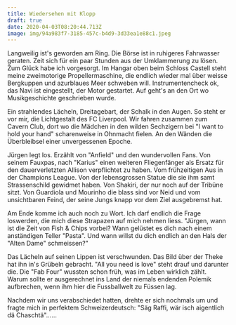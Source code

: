 ```yaml
---
title: Wiedersehen mit Klopp
draft: true
date: 2020-04-03T08:20:44.713Z
image: img/94a983f7-3185-457c-b4d9-3d33ea1e88c1.jpeg
---
```

Langweilig ist's geworden am Ring. Die Börse ist in ruhigeres Fahrwasser geraten. Zeit sich für ein paar Stunden aus der Umklammerung zu lösen. Zum Glück habe ich vorgesorgt. Im Hangar oben beim Schloss Castell steht meine zweimotorige Propellermaschine, die endlich wieder mal über weisse Bergkuppen und azurblaues Meer schweben will. Instrumentencheck ok, das Navi ist eingestellt, der Motor gestartet. Auf geht's an den Ort wo Musikgeschichte geschrieben wurde.

Ein strahlendes Lächeln, Dreitagebart, der Schalk in den Augen. So steht er vor mir, die Lichtgestalt des FC Liverpool. Wir fahren zusammen zum Cavern Club, dort wo die Mädchen in den wilden Sechzigern bei "I want to hold your hand" scharenweise in Ohnmacht fielen. An den Wänden die Überbleibsel einer unvergessenen Epoche.

Jürgen legt los. Erzählt von "Anfield" und den wundervollen Fans. Von seinem Fauxpas, nach "Karius" einen weiteren Fliegenfänger als Ersatz für den dauerverletzten Allison verpflichtet zu haben. Vom frühzeitigen Aus in der Champions League. Von der lebensgrossen Statue die sie ihm samt Strassenschild gewidmet haben. Von Shakiri, der nur noch auf der Tribüne sitzt. Von Guardiola und Mourinho die blass sind vor Neid und vom unsichtbaren Feind, der seine Jungs knapp vor dem Ziel ausgebremst hat.

Am Ende komme ich auch noch zu Wort. Ich darf endlich die Frage loswerden, die mich diese Strapazen auf mich nehmen liess. "Jürgen, wann ist die Zeit von Fish & Chips vorbei? Wann gelüstet es dich nach einem anständigen Teller "Pasta". Und wann willst du dich endlich an den Hals der "Alten Dame" schmeissen?"

Das Lächeln auf seinen Lippen ist verschwunden. Das Bild über der Theke hat ihn in's Grübeln gebracht. "All you need is love" steht drauf und darunter die. Die "Fab Four" wussten schon früh, was im Leben wirklich zählt. Warum sollte er ausgerechnet ins Land der niemals endenden Polemik aufbrechen, wenn ihm hier die Fussballwelt zu Füssen lag.

Nachdem wir uns verabschiedet hatten, drehte er sich nochmals um und fragte mich in perfektem Schweizerdeutsch: "Säg Raffi, wär isch aigentlich dä Chaschtä"......